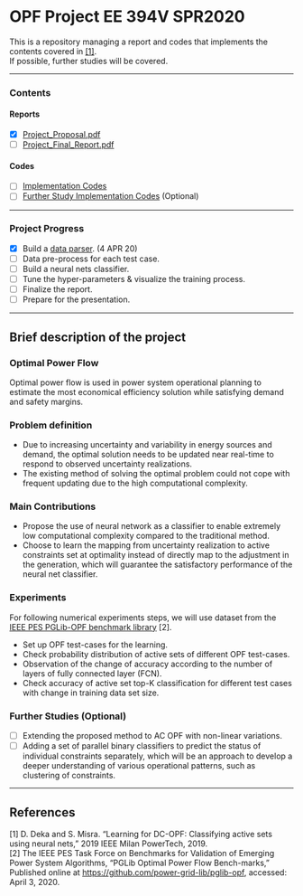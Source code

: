 # OPF Project EE 394V SPR2020

This is a repository managing a report and codes that implements the contents covered in [[1]](https://ieeexplore.ieee.org/document/8810819).  
If possible, further studies will be covered.

---

### Contents
#### Reports
- [X] [Project_Proposal.pdf](https://github.com/jhyun0919/OPF_Porject_EE394V_SPR2020/blob/master/report/proposal.pdf)
- [ ] [Project_Final_Report.pdf](https://github.com/jhyun0919/OPF_Porject_EE394V_SPR2020/blob/master/report/final_report.pdf)
#### Codes
- [ ] [Implementation Codes](https://github.com/jhyun0919/OPF_Porject_EE394V_SPR2020/tree/master/codes)
- [ ] [Further Study Implementation Codes](https://github.com/jhyun0919/OPF_Porject_EE394V_SPR2020/tree/master/codes) (Optional)

---
### Project Progress
- [X] Build a [data parser](https://github.com/jhyun0919/OPF_Porject_EE394V_SPR2020/blob/master/codes/pglib-opf-master/data_parser.ipynb). (4 APR 20)
- [ ] Data pre-process for each test case.
- [ ] Build a neural nets classifier.
- [ ] Tune the hyper-parameters & visualize the training process.
- [ ] Finalize the report.
- [ ] Prepare for the presentation.
---

## Brief description of the project

### Optimal Power Flow
Optimal power flow is used in power system operational planning to estimate the most economical efficiency solution while satisfying demand and safety margins. 

### Problem definition
- Due to increasing uncertainty and variability in energy sources and demand, the optimal solution needs to be updated near real-time to respond to observed uncertainty realizations.
- The existing method of solving the optimal problem could not cope with frequent updating due to the high computational complexity.

### Main Contributions

- Propose the use of neural network as a classifier to enable extremely low computational complexity compared to the traditional method. 
- Choose to learn the mapping from uncertainty realization to active constraints set at optimality instead of directly map to the adjustment in the generation, which will guarantee the satisfactory performance of the neural net classifier.

### Experiments
For following numerical experiments steps, we will use dataset from the [IEEE PES PGLib-OPF benchmark library](https://github.com/power-grid-lib/pglib-opf) [2].

- Set up OPF test-cases for the learning.
- Check probability distribution of active sets of different OPF test-cases.
- Observation of the change of accuracy according to the number of layers of fully connected layer (FCN).
- Check accuracy of active set top-K classification for different test cases with change in training data set size.

### Further Studies (Optional)

- [ ] Extending the proposed method to AC OPF with non-linear variations. 
- [ ] Adding a set of parallel binary classifiers to predict the status of individual constraints separately, which will be an approach to develop a deeper understanding of various operational patterns, such as clustering of constraints. 

---

## References
[1] D. Deka and S. Misra. “Learning for DC-OPF: Classifying active sets using neural nets,” 2019 IEEE Milan PowerTech, 2019.  
[2] The IEEE PES Task Force on Benchmarks for Validation of Emerging Power System Algorithms, “PGLib Optimal Power Flow Bench-marks,” Published online at https://github.com/power-grid-lib/pglib-opf, accessed: April 3, 2020.
